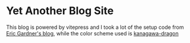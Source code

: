 # Yet Another Blog Site

This blog is powered by vitepress and I took a lot of the setup code from [Eric Gardner's blog](https://github.com/egardner/ericgardner.info),
while the color scheme used is [kanagawa-dragon](https://github.com/rebelot/kanagawa.nvim)
